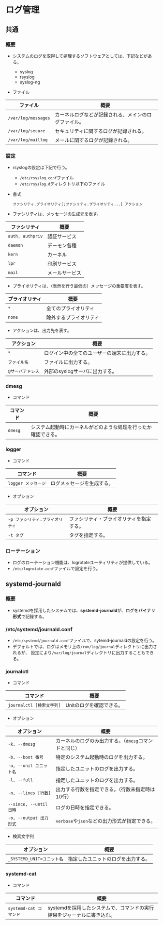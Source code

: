 # ログ管理

## 共通

### 概要

- システムのログを取得して処理するソフトウェアとしては、下記などがある。
  - syslog
  - rsyslog
  - syslog-ng

- ファイル

| ファイル            | 概要                                                 |
| ------------------- | ---------------------------------------------------- |
| `/var/log/messages` | カーネルログなどが記録される、メインのログファイル。 |
| `/var/log/secure`   | セキュリティに関するログが記録される。               |
| `/var/log/maillog`  | メールに関するログが記録される。                     |

### 設定

- rsyslogの設定は下記で行う。

  - `/etc/rsyslog.conf`ファイル
  - `/etc/rsyslog.d`ディレクトリ以下のファイル

- 書式

  ```text
  ファシリティ.プライオリティ[;ファシリティ.プライオリティ...] アクション
  ```

- ファシリティは、メッセージの生成元を表す。

| ファシリティ     | 概要           |
| ---------------- | -------------- |
| `auth, authpriv` | 認証サービス   |
| `daemon`         | デーモン各種   |
| `kern`           | カーネル       |
| `lpr`            | 印刷サービス   |
| `mail`           | メールサービス |

- プライオリティは、（表示を行う最低の）メッセージの重要度を表す。

| プライオリティ | 概要                   |
| -------------- | ---------------------- |
| `*`            | 全てのプライオリティ   |
| `none`         | 除外するプライオリティ |

- アクションは、出力先を表す。

| アクション        | 概要                                         |
| ----------------- | -------------------------------------------- |
| `*`               | ログイン中の全てのユーザーの端末に出力する。 |
| `ファイル名`      | ファイルに出力する。                         |
| `@サーバアドレス` | 外部のsyslogサーバに出力する。               |

### dmesg

- コマンド

|コマンド|概要|
|---|---|
|`dmesg`|システム起動時にカーネルがどのような処理を行ったか確認できる。|

### logger

- コマンド

|コマンド|概要|
|---|---|
|`logger メッセージ`|ログメッセージを生成する。|

- オプション

| オプション                       | 概要                                     |
| -------------------------------- | ---------------------------------------- |
| `-p ファシリティ.プライオリティ` | ファシリティ・プライオリティを指定する。 |
| `-t タグ`                        | タグを指定する。                         |

### ローテーション

- ログのローテーション機能は、logrotateユーティリティが提供している。
- `/etc/logrotate.conf`ファイルで設定を行う。

## systemd-journald

### 概要

- systemdを採用したシステムでは、**systemd-journald**が、ログを**バイナリ形式**で記録する。

### /etc/systemd/journald.conf

- `/etc/systemd/journald.conf`ファイルで、sytemd-journaldの設定を行う。
- デフォルトでは、ログはメモリ上の`/run/log/journal`ディレクトリに出力されるが、
  設定により`/var/log/journal`ディレクトリに出力することもできる。

### journalctl

- コマンド

|コマンド|概要|
|---|---|
|`journalctl [検索文字列]`|Unitのログを確認できる。|

- オプション

| オプション              | 概要                                                  |
| ----------------------- | ----------------------------------------------------- |
| `-k, --dmesg`           | カーネルのログのみ出力する。（`dmesg`コマンドと同じ） |
| `-b, --boot 番号`       | 特定のシステム起動時のログを出力する。                |
| `-u, --unit ユニット名` | 指定したユニットのログを出力する。                    |
| `-l, --full`            | 指定したユニットのログを出力する。                    |
| `-n, --lines [行数]`    | 出力する行数を指定できる。（行数未指定時は10行）      |
| `--since, --until 日時` | ログの日時を指定できる。                              |
| `-o, --output 出力形式` | `verbose`や`json`などの出力形式が指定できる。         |

- 検索文字列

|オプション|概要|
|---|---|
|`_SYSTEMD_UNIT=ユニット名`|指定したユニットのログを出力する。|

### systemd-cat

- コマンド

|コマンド|概要|
|---|---|
|`systemd-cat コマンド`|systemdを採用したシステムで、コマンドの実行結果をジャーナルに書き込む。|
